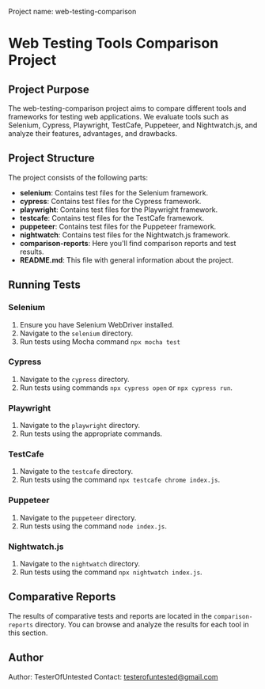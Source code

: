 Project name: web-testing-comparison

# Web Testing Tools Comparison Project

## Project Purpose
The web-testing-comparison project aims to compare different tools and frameworks for testing web applications. We evaluate tools such as Selenium, Cypress, Playwright, TestCafe, Puppeteer, and Nightwatch.js, and analyze their features, advantages, and drawbacks.

## Project Structure
The project consists of the following parts:
- **selenium**: Contains test files for the Selenium framework.
- **cypress**: Contains test files for the Cypress framework.
- **playwright**: Contains test files for the Playwright framework.
- **testcafe**: Contains test files for the TestCafe framework.
- **puppeteer**: Contains test files for the Puppeteer framework.
- **nightwatch**: Contains test files for the Nightwatch.js framework.
- **comparison-reports**: Here you'll find comparison reports and test results.
- **README.md**: This file with general information about the project.

## Running Tests

### Selenium
1. Ensure you have Selenium WebDriver installed.
2. Navigate to the `selenium` directory.
3. Run tests using Mocha command `npx mocha test`

### Cypress
1. Navigate to the `cypress` directory.
2. Run tests using commands `npx cypress open` or `npx cypress run`.

### Playwright
1. Navigate to the `playwright` directory.
2. Run tests using the appropriate commands.

### TestCafe
1. Navigate to the `testcafe` directory.
2. Run tests using the command `npx testcafe chrome index.js`.

### Puppeteer
1. Navigate to the `puppeteer` directory.
2. Run tests using the command `node index.js`.

### Nightwatch.js
1. Navigate to the `nightwatch` directory.
2. Run tests using the command `npx nightwatch index.js`.

## Comparative Reports
The results of comparative tests and reports are located in the `comparison-reports` directory. You can browse and analyze the results for each tool in this section.

## Author
Author: TesterOfUntested
Contact: testerofuntested@gmail.com
